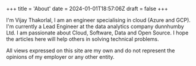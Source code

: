 +++
title = 'About'
date = 2024-01-01T18:57:06Z
draft = false
+++

I'm Vijay Thakorlal, I am an engineer specialising in cloud (Azure and GCP). I'm currently a Lead Engineer at the data analytics company dunnhumby Ltd.
I am passionate about Cloud, Software, Data and Open Source. I hope the articles here will help others in solving technical problems.

All views expressed on this site are my own and do not represent the opinions of my employer or any other entity.
